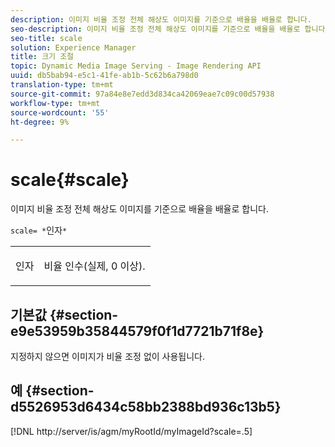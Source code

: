 ```yaml
---
description: 이미지 비율 조정 전체 해상도 이미지를 기준으로 배율을 배율로 합니다.
seo-description: 이미지 비율 조정 전체 해상도 이미지를 기준으로 배율을 배율로 합니다.
seo-title: scale
solution: Experience Manager
title: 크기 조절
topic: Dynamic Media Image Serving - Image Rendering API
uuid: db5bab94-e5c1-41fe-ab1b-5c62b6a798d0
translation-type: tm+mt
source-git-commit: 97a84e8e7edd3d834ca42069eae7c09c00d57938
workflow-type: tm+mt
source-wordcount: '55'
ht-degree: 9%

---
```



# scale{#scale}

이미지 비율 조정 전체 해상도 이미지를 기준으로 배율을 배율로 합니다.

`scale= *`인자`*`

<table id="simpletable_AC0974B79E064BA99C1F76461BDE808A"> 
 <tr class="strow"> 
  <td class="stentry"> <p><span class="codeph"> <span class="varname"> 인자</span></span> </p> </td> 
  <td class="stentry"> <p>비율 인수(실제, 0 이상). </p></td> 
 </tr> 
</table>

## 기본값 {#section-e9e53959b35844579f0f1d7721b71f8e}

지정하지 않으면 이미지가 비율 조정 없이 사용됩니다.

## 예 {#section-d5526953d6434c58bb2388bd936c13b5}

[!DNL http://server/is/agm/myRootId/myImageId?scale=.5]
